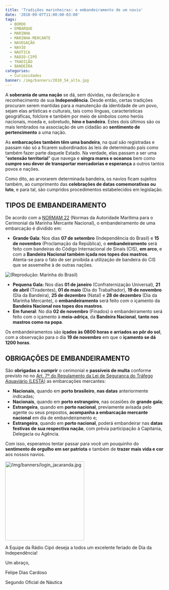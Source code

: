 ```yaml
---
title: 'Tradições marinheiras: o embandeiramento de um navio'
date: '2018-09-07T11:00:00-03:00'
tags:
  - BORDO
  - EMBARQUE
  - MARINHA
  - MARINHA-MERCANTE
  - NAVEGAÇÃO
  - NAVIO
  - NÁUTICA
  - RÁDIO-CIPÓ
  - TRADIÇÃO
  - BANDEIRA
categories:
  - Curiosidades
banner: /img/banners/2010_54_alta.jpg
---
```

A **soberania de uma nação** se dá, sem dúvidas, na declaração e reconhecimento de sua **Independência**. Desde então, certas tradições procuram serem mantidas para a manutenção da identidade de um povo, sejam elas artísticas e culturais, tais como línguas, características geográficas, folclore e também por meio de símbolos como heróis nacionais, moeda e, sobretudo, **hino e bandeira**. Estes dois últimos são os mais lembrados na associação de um cidadão ao **sentimento de pertencimento** a uma nação.

As **embarcações também têm uma bandeira**, na qual são registradas e passam não só a ficarem subordinados às leis de determinado país como também fazer parte daquele Estado. Na verdade, elas passam a ser uma “**extensão territorial**” que navega e **singra mares e oceanos** bem como **cumpre seu dever de transportar mercadorias e esperança** a outros tantos povos e nações.

Como dito, ao arvorarem determinada bandeira, os navios ficam sujeitos também, ao cumprimento das **celebrações de datas comemorativas ou luto**, e para tal, são cumpridos procedimentos estabelecidos em legislação.

## TIPOS DE EMBANDEIRAMENTO 

De acordo com a [NORMAM 22](https://www.dpc.mar.mil.br/sites/default/files/normam22.pdf) (Normas da Autoridade Marítima para o Cerimonial da Marinha Mercante Nacional), o embandeiramento de uma embarcação é dividido em:

* **Grande Gala**: Nos dias **07 de setembro** (Independência do Brasil) e **15 de novembro** (Proclamação da República), o **embandeiramento** será feito com bandeiras do Código Internacional de Sinais (CIS), **em arco**, e com a **Bandeira Nacional também içada nos topes dos mastros**. Atenta-se para o fato de ser proibida a utilização de bandeira do CIS que se assemelhe à de outras nações.

![(Reprodução: Marinha do Brasil)](/img/banners/29090913_2127119400905166_847341315575670374.jpg)

* **Pequena Gala:** Nos dias **01 de janeiro** (Confraternização Universal), **21 de abril** (Tiradentes), **01 de maio** (Dia do Trabalhador), **19 de novembro** (Dia da Bandeira), **25 de dezembro** (Natal) e **28 de dezembro** (Dia da Marinha Mercante), o **embandeiramento** será feito com o içamento da **Bandeira Nacional nos topes dos mastros**.
* **Em funeral**: No dia **02 de novembro** (Finados) o embandeiramento será feito com o içamento à **meia-adriça**, da **Bandeira Nacional**, **tanto nos mastros como na popa**.

Os embandeiramentos são **içados às 0800 horas e arriados ao pôr do sol**, com a observação para o dia **19 de novembro** em que o **içamento se dá 1200 horas**.

## OBRIGAÇÕES DE EMBANDEIRAMENTO

São **obrigadas a cumprir** o cerimonial e **passíveis de multa** conforme previsto no no [Art. 7º do Regulamento da Lei de Segurança do Tráfego Aquaviário (LESTA)](http://www.planalto.gov.br/ccivil_03/decreto/d2596.htm) as embarcações mercantes:

* **Nacionais**, quando em **porto brasileiro**, **nas datas** anteriormente indicadas;
* **Nacionais**, quando em **porto estrangeiro**, nas ocasiões de **grande gala**;
* **Estrangeira**, quando em **porto nacional**, previamente avisada pelo agente ou seus prepostos, **acompanha a embarcação mercante nacional** em dia de embandeiramento e;
* **Estrangeira**, quando em **porto nacional**, poderá embandeirar nas **datas festivas de sua respectiva nação**, com prévia participação à Capitania, Delegacia ou Agência.

Com isso, esperamos tentar passar para você um pouquinho do **sentimento de orgulho em ser patriota** e também de **trazer mais vida e cor** aos nossos navios.

<img src="/img/banners/login_jacaranda.jpg" alt="/img/banners/login_jacaranda.jpg" style="width:250px;"/>

A Equipe da Rádio Cipó deseja a todos um excelente feriado de Dia da Independência!

Um abraço,

Felipe Dias Cardoso 

Segundo Oficial de Náutica
